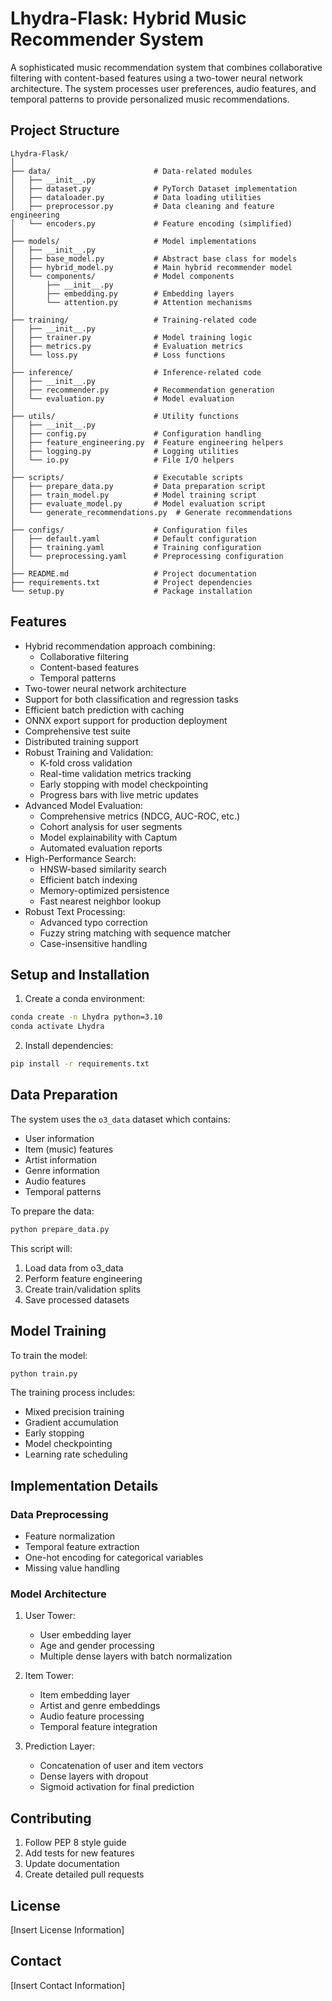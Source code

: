 # Lhydra-Flask: Hybrid Music Recommender System

A sophisticated music recommendation system that combines collaborative filtering with content-based features using a two-tower neural network architecture. The system processes user preferences, audio features, and temporal patterns to provide personalized music recommendations.

## Project Structure

```
Lhydra-Flask/
│
├── data/                       # Data-related modules
│   ├── __init__.py
│   ├── dataset.py              # PyTorch Dataset implementation
│   ├── dataloader.py           # Data loading utilities
│   ├── preprocessor.py         # Data cleaning and feature engineering
│   └── encoders.py             # Feature encoding (simplified)
│
├── models/                     # Model implementations
│   ├── __init__.py
│   ├── base_model.py           # Abstract base class for models
│   ├── hybrid_model.py         # Main hybrid recommender model
│   └── components/             # Model components
│       ├── __init__.py
│       ├── embedding.py        # Embedding layers
│       └── attention.py        # Attention mechanisms
│
├── training/                   # Training-related code
│   ├── __init__.py
│   ├── trainer.py              # Model training logic
│   ├── metrics.py              # Evaluation metrics
│   └── loss.py                 # Loss functions
│
├── inference/                  # Inference-related code
│   ├── __init__.py
│   ├── recommender.py          # Recommendation generation
│   └── evaluation.py           # Model evaluation
│
├── utils/                      # Utility functions
│   ├── __init__.py
│   ├── config.py               # Configuration handling
│   ├── feature_engineering.py  # Feature engineering helpers
│   ├── logging.py              # Logging utilities
│   └── io.py                   # File I/O helpers
│
├── scripts/                    # Executable scripts
│   ├── prepare_data.py         # Data preparation script
│   ├── train_model.py          # Model training script
│   ├── evaluate_model.py       # Model evaluation script
│   └── generate_recommendations.py  # Generate recommendations
│
├── configs/                    # Configuration files
│   ├── default.yaml            # Default configuration
│   ├── training.yaml           # Training configuration
│   └── preprocessing.yaml      # Preprocessing configuration
│
├── README.md                   # Project documentation
├── requirements.txt            # Project dependencies
└── setup.py                    # Package installation
```

## Features

- Hybrid recommendation approach combining:
  - Collaborative filtering
  - Content-based features
  - Temporal patterns
- Two-tower neural network architecture
- Support for both classification and regression tasks
- Efficient batch prediction with caching
- ONNX export support for production deployment
- Comprehensive test suite
- Distributed training support
- Robust Training and Validation:
  - K-fold cross validation
  - Real-time validation metrics tracking
  - Early stopping with model checkpointing
  - Progress bars with live metric updates
- Advanced Model Evaluation:
  - Comprehensive metrics (NDCG, AUC-ROC, etc.)
  - Cohort analysis for user segments
  - Model explainability with Captum
  - Automated evaluation reports
- High-Performance Search:
  - HNSW-based similarity search
  - Efficient batch indexing
  - Memory-optimized persistence
  - Fast nearest neighbor lookup
- Robust Text Processing:
  - Advanced typo correction
  - Fuzzy string matching with sequence matcher
  - Case-insensitive handling

## Setup and Installation

1. Create a conda environment:
```bash
conda create -n Lhydra python=3.10
conda activate Lhydra
```

2. Install dependencies:
```bash
pip install -r requirements.txt
```

## Data Preparation

The system uses the `o3_data` dataset which contains:
- User information
- Item (music) features
- Artist information
- Genre information
- Audio features
- Temporal patterns

To prepare the data:
```bash
python prepare_data.py
```

This script will:
1. Load data from o3_data
2. Perform feature engineering
3. Create train/validation splits
4. Save processed datasets

## Model Training

To train the model:
```bash
python train.py
```

The training process includes:
- Mixed precision training
- Gradient accumulation
- Early stopping
- Model checkpointing
- Learning rate scheduling

## Implementation Details

### Data Preprocessing
- Feature normalization
- Temporal feature extraction
- One-hot encoding for categorical variables
- Missing value handling

### Model Architecture
1. User Tower:
   - User embedding layer
   - Age and gender processing
   - Multiple dense layers with batch normalization

2. Item Tower:
   - Item embedding layer
   - Artist and genre embeddings
   - Audio feature processing
   - Temporal feature integration

3. Prediction Layer:
   - Concatenation of user and item vectors
   - Dense layers with dropout
   - Sigmoid activation for final prediction

## Contributing

1. Follow PEP 8 style guide
2. Add tests for new features
3. Update documentation
4. Create detailed pull requests

## License

[Insert License Information]

## Contact

[Insert Contact Information]
